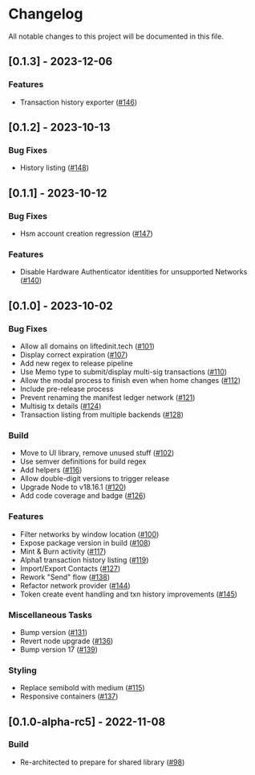 # Changelog

All notable changes to this project will be documented in this file.

## [0.1.3] - 2023-12-06

### Features

- Transaction history exporter ([#146](https://github.com/liftedinit/alberto/issues/146))

## [0.1.2] - 2023-10-13

### Bug Fixes

- History listing ([#148](https://github.com/liftedinit/alberto/issues/148))

## [0.1.1] - 2023-10-12

### Bug Fixes

- Hsm account creation regression ([#147](https://github.com/liftedinit/alberto/issues/147))

### Features

- Disable Hardware Authenticator identities for unsupported Networks ([#140](https://github.com/liftedinit/alberto/issues/140))

## [0.1.0] - 2023-10-02

### Bug Fixes

- Allow all domains on liftedinit.tech ([#101](https://github.com/liftedinit/alberto/issues/101))
- Display correct expiration ([#107](https://github.com/liftedinit/alberto/issues/107))
- Add new regex to release pipeline
- Use Memo type to submit/display multi-sig transactions ([#110](https://github.com/liftedinit/alberto/issues/110))
- Allow the modal process to finish even when home changes ([#112](https://github.com/liftedinit/alberto/issues/112))
- Include pre-release process
- Prevent renaming the manifest ledger network ([#121](https://github.com/liftedinit/alberto/issues/121))
- Multisig tx details ([#124](https://github.com/liftedinit/alberto/issues/124))
- Transaction listing from multiple backends ([#128](https://github.com/liftedinit/alberto/issues/128))

### Build

- Move to UI library, remove unused stuff ([#102](https://github.com/liftedinit/alberto/issues/102))
- Use semver definitions for build regex
- Add helpers ([#116](https://github.com/liftedinit/alberto/issues/116))
- Allow double-digit versions to trigger release
- Upgrade Node to v18.16.1 ([#120](https://github.com/liftedinit/alberto/issues/120))
- Add code coverage and badge ([#126](https://github.com/liftedinit/alberto/issues/126))

### Features

- Filter networks by window location ([#100](https://github.com/liftedinit/alberto/issues/100))
- Expose package version in build ([#108](https://github.com/liftedinit/alberto/issues/108))
- Mint & Burn activity ([#117](https://github.com/liftedinit/alberto/issues/117))
- Alpha1 transaction history listing ([#119](https://github.com/liftedinit/alberto/issues/119))
- Import/Export Contacts ([#127](https://github.com/liftedinit/alberto/issues/127))
- Rework "Send" flow ([#138](https://github.com/liftedinit/alberto/issues/138))
- Refactor network provider ([#144](https://github.com/liftedinit/alberto/issues/144))
- Token create event handling and txn history improvements ([#145](https://github.com/liftedinit/alberto/issues/145))

### Miscellaneous Tasks

- Bump version ([#131](https://github.com/liftedinit/alberto/issues/131))
- Revert node upgrade ([#136](https://github.com/liftedinit/alberto/issues/136))
- Bump version 17 ([#139](https://github.com/liftedinit/alberto/issues/139))

### Styling

- Replace semibold with medium ([#115](https://github.com/liftedinit/alberto/issues/115))
- Responsive containers ([#137](https://github.com/liftedinit/alberto/issues/137))

## [0.1.0-alpha-rc5] - 2022-11-08

### Build

- Re-architected to prepare for shared library ([#98](https://github.com/liftedinit/alberto/issues/98))

